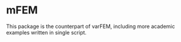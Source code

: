 # mFEM
This package is the counterpart of varFEM,  including more academic examples written in single script.
